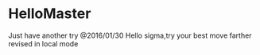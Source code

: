 # HelloMaster
Just have another try
@2016/01/30
Hello sigma,try your best move farther
revised in local mode
